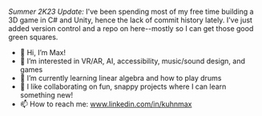*Summer 2K23 Update:*
I've been spending most of my free time building a 3D game in C# and Unity, hence the lack of commit history lately. I've just added version control and a repo on here--mostly so I can get those good green squares.

- 👋 Hi, I’m Max!
- 👀 I’m interested in VR/AR, AI, accessibility, music/sound design, and games
- 🌱 I’m currently learning linear algebra and how to play drums
- 💞️ I like collaborating on fun, snappy projects where I can learn something new!
- 📫 How to reach me: www.linkedin.com/in/kuhnmax

<!---
maxwellsquared/maxwellsquared is a ✨ special ✨ repository because its `README.md` (this file) appears on your GitHub profile.
You can click the Preview link to take a look at your changes.
--->
